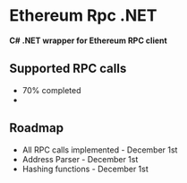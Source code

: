 
# Ethereum Rpc .NET

**C# .NET wrapper for Ethereum RPC client**

Supported RPC calls
--------

- 70% completed
- 

Roadmap
--------

- All RPC calls implemented - December 1st
- Address Parser - December 1st
- Hashing functions - December 1st
